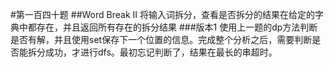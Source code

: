 #第一百四十题
##Word Break II
将输入词拆分，查看是否拆分的结果在给定的字典中都存在，并且返回所有存在的拆分结果
###版本1
使用上一题的dp方法判断是否有解，并且使用set保存下一个位置的信息。完成整个分析之后，需要判断是否能拆分成功，才进行dfs。最初忘记判断了，结果在最长的串超时。
